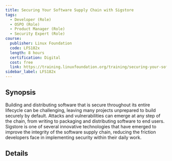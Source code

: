 ```yaml
---
title: Securing Your Software Supply Chain with Sigstore 
tags:
  - Developer (Role)
  - OSPO (Role)
  - Product Manager (Role)
  - Security Expert (Role)
course:
  publisher: Linux Foundation
  code: LFS182x
  length: 8 hours
  certification: Digital
  cost: free
  link: https://training.linuxfoundation.org/training/securing-your-software-supply-chain-with-sigstore-lfs182x/
sidebar_label: LFS182x
---
```


## Synopsis

Building and distributing software that is secure throughout its entire lifecycle can be challenging, leaving many projects unprepared to build securely by default. Attacks and vulnerabilities can emerge at any step of the chain, from writing to packaging and distributing software to end users. Sigstore is one of several innovative technologies that have emerged to improve the integrity of the software supply chain, reducing the friction developers face in implementing security within their daily work.

## Details

<CourseDetails course={frontMatter.course}/>

